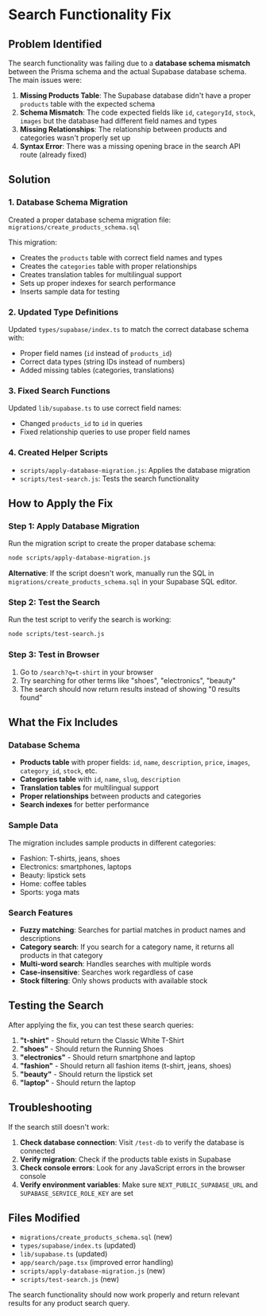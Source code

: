 # Search Functionality Fix

## Problem Identified

The search functionality was failing due to a **database schema mismatch** between the Prisma schema and the actual Supabase database schema. The main issues were:

1. **Missing Products Table**: The Supabase database didn't have a proper `products` table with the expected schema
2. **Schema Mismatch**: The code expected fields like `id`, `categoryId`, `stock`, `images` but the database had different field names and types
3. **Missing Relationships**: The relationship between products and categories wasn't properly set up
4. **Syntax Error**: There was a missing opening brace in the search API route (already fixed)

## Solution

### 1. Database Schema Migration

Created a proper database schema migration file: `migrations/create_products_schema.sql`

This migration:
- Creates the `products` table with correct field names and types
- Creates the `categories` table with proper relationships
- Creates translation tables for multilingual support
- Sets up proper indexes for search performance
- Inserts sample data for testing

### 2. Updated Type Definitions

Updated `types/supabase/index.ts` to match the correct database schema with:
- Proper field names (`id` instead of `products_id`)
- Correct data types (string IDs instead of numbers)
- Added missing tables (categories, translations)

### 3. Fixed Search Functions

Updated `lib/supabase.ts` to use correct field names:
- Changed `products_id` to `id` in queries
- Fixed relationship queries to use proper field names

### 4. Created Helper Scripts

- `scripts/apply-database-migration.js`: Applies the database migration
- `scripts/test-search.js`: Tests the search functionality

## How to Apply the Fix

### Step 1: Apply Database Migration

Run the migration script to create the proper database schema:

```bash
node scripts/apply-database-migration.js
```

**Alternative**: If the script doesn't work, manually run the SQL in `migrations/create_products_schema.sql` in your Supabase SQL editor.

### Step 2: Test the Search

Run the test script to verify the search is working:

```bash
node scripts/test-search.js
```

### Step 3: Test in Browser

1. Go to `/search?q=t-shirt` in your browser
2. Try searching for other terms like "shoes", "electronics", "beauty"
3. The search should now return results instead of showing "0 results found"

## What the Fix Includes

### Database Schema
- **Products table** with proper fields: `id`, `name`, `description`, `price`, `images`, `category_id`, `stock`, etc.
- **Categories table** with `id`, `name`, `slug`, `description`
- **Translation tables** for multilingual support
- **Proper relationships** between products and categories
- **Search indexes** for better performance

### Sample Data
The migration includes sample products in different categories:
- Fashion: T-shirts, jeans, shoes
- Electronics: smartphones, laptops
- Beauty: lipstick sets
- Home: coffee tables
- Sports: yoga mats

### Search Features
- **Fuzzy matching**: Searches for partial matches in product names and descriptions
- **Category search**: If you search for a category name, it returns all products in that category
- **Multi-word search**: Handles searches with multiple words
- **Case-insensitive**: Searches work regardless of case
- **Stock filtering**: Only shows products with available stock

## Testing the Search

After applying the fix, you can test these search queries:

1. **"t-shirt"** - Should return the Classic White T-Shirt
2. **"shoes"** - Should return the Running Shoes
3. **"electronics"** - Should return smartphone and laptop
4. **"fashion"** - Should return all fashion items (t-shirt, jeans, shoes)
5. **"beauty"** - Should return the lipstick set
6. **"laptop"** - Should return the laptop

## Troubleshooting

If the search still doesn't work:

1. **Check database connection**: Visit `/test-db` to verify the database is connected
2. **Verify migration**: Check if the products table exists in Supabase
3. **Check console errors**: Look for any JavaScript errors in the browser console
4. **Verify environment variables**: Make sure `NEXT_PUBLIC_SUPABASE_URL` and `SUPABASE_SERVICE_ROLE_KEY` are set

## Files Modified

- `migrations/create_products_schema.sql` (new)
- `types/supabase/index.ts` (updated)
- `lib/supabase.ts` (updated)
- `app/search/page.tsx` (improved error handling)
- `scripts/apply-database-migration.js` (new)
- `scripts/test-search.js` (new)

The search functionality should now work properly and return relevant results for any product search query.
